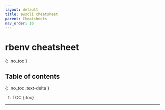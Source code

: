 ```yaml
---
layout: default
title: awscli cheatsheet
parent: Cheatsheets
nav_order: 10
---
```

# rbenv cheatsheet
{: .no_toc }

## Table of contents
{: .no_toc .text-delta }

1. TOC
{:toc}

---

